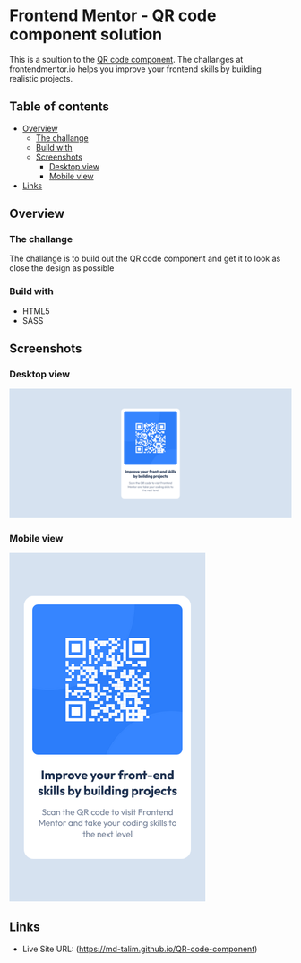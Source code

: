 # Frontend Mentor - QR code component solution

This is a soultion to the [QR code component](https://www.frontendmentor.io/challenges/qr-code-component-iux_sIO_H). The challanges at frontendmentor.io helps you improve your frontend skills by building realistic projects.

## Table of contents

- [Overview](#overview)
  - [The challange](#the-challange)
  - [Build with](#build-with)
  - [Screenshots](#screenshots)
    - [Desktop view](#desktop-view)
    - [Mobile view](#mobile-view)
- [Links](#links)

## Overview

### The challange

The challange is to build out the QR code component and get it to look as close the design as possible

### Build with

- HTML5
- SASS

## Screenshots

### Desktop view

![Desktop view](./screenshots/desktop.png)

### Mobile view

![Mobile view](./screenshots/mobile.png)

## Links

- Live Site URL: (https://md-talim.github.io/QR-code-component)
